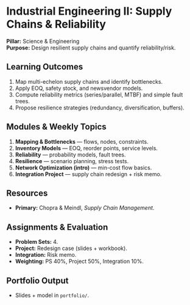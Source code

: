 # Industrial Engineering II: Supply Chains & Reliability
**Pillar:** Science & Engineering  
**Purpose:** Design resilient supply chains and quantify reliability/risk.

## Learning Outcomes
1. Map multi-echelon supply chains and identify bottlenecks.
2. Apply EOQ, safety stock, and newsvendor models.
3. Compute reliability metrics (series/parallel, MTBF) and simple fault trees.
4. Propose resilience strategies (redundancy, diversification, buffers).

## Modules & Weekly Topics
1. **Mapping & Bottlenecks** — flows, nodes, constraints.
2. **Inventory Models** — EOQ, reorder points, service levels.
3. **Reliability** — probability models, fault trees.
4. **Resilience** — scenario planning, stress tests.
5. **Network Optimization (intro)** — min-cost flow basics.
6. **Integration Project** — supply chain redesign + risk memo.

## Resources
- **Primary:** Chopra & Meindl, *Supply Chain Management*.

## Assignments & Evaluation
- **Problem Sets:** 4.
- **Project:** Redesign case (slides + workbook).
- **Integration:** Risk memo.
- **Weighting:** PS 40%, Project 50%, Integration 10%.

## Portfolio Output
- Slides + model in `portfolio/`.
